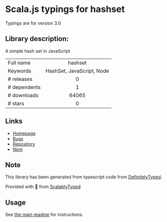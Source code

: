 
# Scala.js typings for hashset

Typings are for version 3.0

## Library description:
A simple hash set in JavaScript

|                    |                 |
| ------------------ | :-------------: |
| Full name          | hashset |
| Keywords           | HashSet, JavaScript, Node |
| # releases         | 0 |
| # dependents       | 1 |
| # downloads        | 64065 |
| # stars            | 0 |

## Links
- [Homepage](https://github.com/liushuping/hashset#readme)
- [Bugs](https://github.com/liushuping/hashset/issues)
- [Repository](https://github.com/liushuping/hashset)
- [Npm](https://www.npmjs.com/package/hashset)
    


## Note
This library has been generated from typescript code from [DefinitelyTyped](https://definitelytyped.org).

Provided with :purple_heart: from [ScalablyTyped](https://github.com/oyvindberg/ScalablyTyped)

## Usage
See [the main readme](../../readme.md) for instructions.


